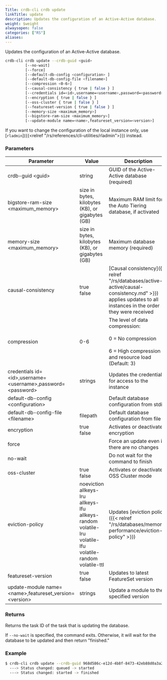 ```yaml
---
Title: crdb-cli crdb update
linkTitle: update
description: Updates the configuration of an Active-Active database.
weight: $weight
alwaysopen: false
categories: ["RS"]
aliases:
---
```


Updates the configuration of an Active-Active database.

```sh
crdb-cli crdb update --crdb-guid <guid>
         [--no-wait]
         [--force]
         [--default-db-config <configuration> ]
         [--default-db-config-file <filename>]
         [--compression <0-6>]
         [--causal-consistency { true | false } ]
         [--credentials id=<id>,username=<username>,password=<password> ]
         [--encryption { true | false } ]
         [--oss-cluster { true | false } ]
         [--featureset-version { true | false } ]
         [--memory-size <maximum_memory>]
         [--bigstore-ram-size <maximum_memory>]
         [--update-module name=<name>,featureset_version=<version>]
```

If you want to change the configuration of the local instance only, use [`rladmin`]({{<relref "/rs/references/cli-utilities/rladmin">}}) instead.

### Parameters

| Parameter                                                           | Value                                                                                                                         | Description                                                                                                                                                              |
|---------------------------------------------------------------------|-------------------------------------------------------------------------------------------------------------------------------|--------------------------------------------------------------------------------------------------------------------------------------------------------------------------|
| crdb-guid \<guid\>                                                 | string                                                                                                                        | GUID of the Active-Active database (required)                                                                                                                            |
| bigstore-ram-size \<maximum_memory\>                                                  | size in bytes, kilobytes (KB), or gigabytes (GB)                                                                               | Maximum RAM limit for the Auto Tiering database, if activated                                                                                                          |
| memory-size \<maximum_memory\>                                                                | size in bytes, kilobytes (KB), or gigabytes (GB) | Maximum database memory (required)                                                                                                                                                                                           |
| causal-consistency                                                  | true <br/>false                                                                                                           | [Causal consistency]({{< relref "/rs/databases/active-active/causal-consistency.md" >}}) applies updates to all instances in the order they were received |
| compression                                                         | 0-6                                                                                                                           | The level of data compression: <br /><br /> 0 = No compression <br /><br /> 6 = High compression and resource load (Default: 3)                                                        |
| credentials id=\<id\>,username=\<username\>,password=\<password\> | strings                                                                                                                       | Updates the credentials for access to the instance                                                                                                                       |
| default-db-config \<configuration\>                                                  |                                                                                                                               | Default database configuration from stdin                                                                                                                                |
| default-db-config-file \<filename\>                                | filepath                                                                                                                      | Default database configuration from file                                                                                                                                 |
| encryption                                                          | true <br/>false                                                                                                           | Activates or deactivates encryption                                                                                                                                      |
| force                                                               |                                                                                                                               | Force an update even if there are no changes                                                                                                                             |
| no-wait                                                             |                                                                                                                               | Do not wait for the command to finish                                                                                                                                    |
| oss-cluster                                                         | true <br/>false                                                                                                           | Activates or deactivates OSS Cluster mode                                                                                                                                |
| eviction-policy                                                     | noeviction<br/>allkeys-lru<br/>allkeys-lfu<br/>allkeys-random<br/>volatile-lru<br/>volatile-lfu<br/>volatile-random<br/>volatile-ttl | Updates [eviction policy]({{< relref "/rs/databases/memory-performance/eviction-policy" >}})                                                                                                          |
| featureset-version                                                  | true<br/>false                                                                                                             | Updates to latest FeatureSet version                                                                                                                                     |
| update-module name=\<name>,featureset_version=\<version\>         | strings                                                                                                                       | Update a module to the specified version                                                                                                                                 |

### Returns

Returns the task ID of the task that is updating the database.

If `--no-wait` is specified, the command exits. Otherwise, it will wait for the database to be updated and then return "finished."

### Example

```sh
$ crdb-cli crdb update --crdb-guid 968d586c-e12d-4b8f-8473-42eb88d0a3a2 --memory-size 2GBTask 7e98efc1-8233-4578-9e0c-cdc854b8af9e created
  ---> Status changed: queued -> started
  ---> Status changed: started -> finished
```
